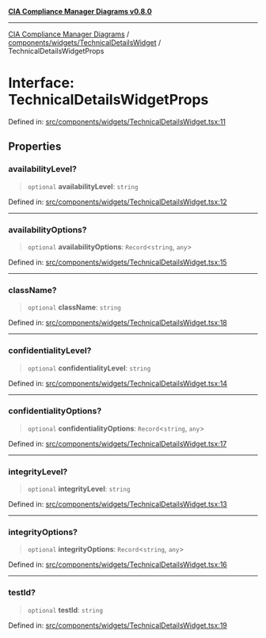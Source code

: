 [**CIA Compliance Manager Diagrams v0.8.0**](../../../../README.md)

***

[CIA Compliance Manager Diagrams](../../../../modules.md) / [components/widgets/TechnicalDetailsWidget](../README.md) / TechnicalDetailsWidgetProps

# Interface: TechnicalDetailsWidgetProps

Defined in: [src/components/widgets/TechnicalDetailsWidget.tsx:11](https://github.com/Hack23/cia-compliance-manager/blob/ab84d120f6a49e6faf7bc7924811e0da9b635211/src/components/widgets/TechnicalDetailsWidget.tsx#L11)

## Properties

### availabilityLevel?

> `optional` **availabilityLevel**: `string`

Defined in: [src/components/widgets/TechnicalDetailsWidget.tsx:12](https://github.com/Hack23/cia-compliance-manager/blob/ab84d120f6a49e6faf7bc7924811e0da9b635211/src/components/widgets/TechnicalDetailsWidget.tsx#L12)

***

### availabilityOptions?

> `optional` **availabilityOptions**: `Record`\<`string`, `any`\>

Defined in: [src/components/widgets/TechnicalDetailsWidget.tsx:15](https://github.com/Hack23/cia-compliance-manager/blob/ab84d120f6a49e6faf7bc7924811e0da9b635211/src/components/widgets/TechnicalDetailsWidget.tsx#L15)

***

### className?

> `optional` **className**: `string`

Defined in: [src/components/widgets/TechnicalDetailsWidget.tsx:18](https://github.com/Hack23/cia-compliance-manager/blob/ab84d120f6a49e6faf7bc7924811e0da9b635211/src/components/widgets/TechnicalDetailsWidget.tsx#L18)

***

### confidentialityLevel?

> `optional` **confidentialityLevel**: `string`

Defined in: [src/components/widgets/TechnicalDetailsWidget.tsx:14](https://github.com/Hack23/cia-compliance-manager/blob/ab84d120f6a49e6faf7bc7924811e0da9b635211/src/components/widgets/TechnicalDetailsWidget.tsx#L14)

***

### confidentialityOptions?

> `optional` **confidentialityOptions**: `Record`\<`string`, `any`\>

Defined in: [src/components/widgets/TechnicalDetailsWidget.tsx:17](https://github.com/Hack23/cia-compliance-manager/blob/ab84d120f6a49e6faf7bc7924811e0da9b635211/src/components/widgets/TechnicalDetailsWidget.tsx#L17)

***

### integrityLevel?

> `optional` **integrityLevel**: `string`

Defined in: [src/components/widgets/TechnicalDetailsWidget.tsx:13](https://github.com/Hack23/cia-compliance-manager/blob/ab84d120f6a49e6faf7bc7924811e0da9b635211/src/components/widgets/TechnicalDetailsWidget.tsx#L13)

***

### integrityOptions?

> `optional` **integrityOptions**: `Record`\<`string`, `any`\>

Defined in: [src/components/widgets/TechnicalDetailsWidget.tsx:16](https://github.com/Hack23/cia-compliance-manager/blob/ab84d120f6a49e6faf7bc7924811e0da9b635211/src/components/widgets/TechnicalDetailsWidget.tsx#L16)

***

### testId?

> `optional` **testId**: `string`

Defined in: [src/components/widgets/TechnicalDetailsWidget.tsx:19](https://github.com/Hack23/cia-compliance-manager/blob/ab84d120f6a49e6faf7bc7924811e0da9b635211/src/components/widgets/TechnicalDetailsWidget.tsx#L19)
